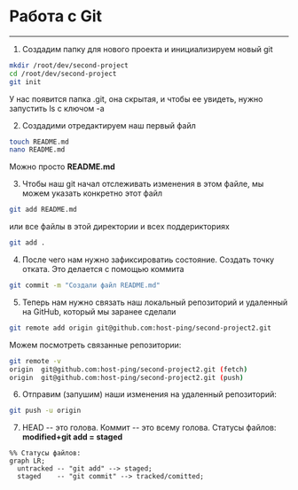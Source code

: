 # Работа с Git
---
1. Создадим папку для нового проекта и инициализируем новый git
```bash
mkdir /root/dev/second-project
cd /root/dev/second-project
git init
```
У нас появится папка .git, она скрытая, и чтобы ее увидеть, нужно запустить ls с ключом -a

2. Создадими отредактируем наш первый файл
```bash
touch README.md
nano README.md
```
Можно просто **README.md**

3. Чтобы наш git начал отслеживать изменения в этом файле, мы можем указать конкретно этот файл 
```bash
git add README.md 
```
или все файлы в этой директории и всех поддерикториях
```bash
git add .
```
4. После чего нам нужно зафиксироватиь состояние. Создать точку отката. Это делается с помощью коммита
```bash
git commit -m "Создали файл README.md"
```
5. Теперь нам нужно связать наш локальный репозиторий и удаленный на GitHub, который мы заранее сделали
```bash
git remote add origin git@github.com:host-ping/second-project2.git
```
Можем посмотреть связанные репозитории:
```bash
git remote -v
origin	git@github.com:host-ping/second-project2.git (fetch)
origin	git@github.com:host-ping/second-project2.git (push)
```
6. Отправим (запушим) наши изменения на удаленный репозиторий:
```bash
git push -u origin 
```

7. HEAD -- это голова.
Коммит -- это всему голова.
Статусы файлов: **modified+git add = staged**

```mermaid
%% Статусы файлов:
graph LR;
  untracked -- "git add" --> staged;
  staged    -- "git commit" --> tracked/comitted;




